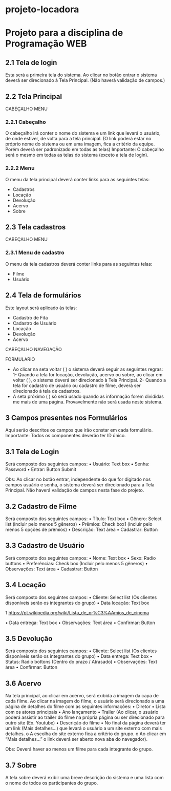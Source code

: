# projeto-locadora

# Projeto para a disciplina de Programação WEB

## 2.1 Tela de login

Esta será a primeira tela do sistema. Ao clicar no botão entrar o sistema deverá ser
direcionado à Tela Principal.
(Não haverá validação de campos.)

## 2.2 Tela Principal

CABEÇALHO
MENU

### 2.2.1 Cabeçalho
O cabeçalho irá conter o nome do sistema e um link que levará o usuário, de onde
estiver, de volta para a tela principal. (O link poderá estar no próprio nome do sistema ou em
uma imagem, fica a critério da equipe. Porém deverá ser padronizado em todas as telas)
Importante: O cabeçalho será o mesmo em todas as telas do sistema (exceto a tela de login).

### 2.2.2 Menu
O menu da tela principal deverá conter links para as seguintes telas:
- Cadastros
- Locação
- Devolução
- Acervo
- Sobre

## 2.3 Tela cadastros

CABEÇALHO
MENU

### 2.3.1 Menu de cadastro
O menu da tela cadastros deverá conter links para as seguintes telas:
- Filme
- Usuário

## 2.4 Tela de formulários

Este layout será aplicado às telas:
- Cadastro de Fita
- Cadastro de Usuário
- Locação
- Devolução
- Acervo

CABEÇALHO
NAVEGAÇÃO

FORMULARIO

- Ao clicar na seta voltar ( ) o sistema deverá seguir as seguintes regras:
1- Quando a tela for locação, devolução, acervo ou sobre, ao clicar em voltar ( ), o sistema
deverá ser direcionado à Tela Principal.
2- Quando a tela for cadastro de usuário ou cadastro de filme, deverá ser direcionado à tela de
cadastros.
- A seta próximo ( ) só será usado quando as informação forem divididas me mais de uma
página. Provavelmente não será usada neste sistema.

## 3 Campos presentes nos Formulários

Aqui serão descritos os campos que irão constar em cada formulário.
Importante: Todos os componentes deverão ter ID único.

## 3.1 Tela de Login
Será composto dos seguintes campos:
• Usuário: Text box
• Senha: Password
• Entrar: Button Submit

Obs: Ao clicar no botão entrar, independente do que for digitado nos campos usuário e senha,
o sistema deverá ser direcionado para a Tela Principal. Não haverá validação de campos nesta
fase do projeto.

## 3.2 Cadastro de Filme
Será composto dos seguintes campos:
• Título: Text box
• Gênero: Select list (incluir pelo menos 5 gêneros)
• Prêmios: Check box1 (incluir pelo menos 5 opções de prêmios)
• Descrição: Text área
• Cadastrar: Button

## 3.3 Cadastro de Usuário
Será composto dos seguintes campos:
• Nome: Text box
• Sexo: Radio buttons
• Preferências: Check box (Incluir pelo menos 5 gêneros)
• Observações: Text área
• Cadastrar: Button

## 3.4 Locação
Será composto dos seguintes campos:
• Cliente: Select list (Os clientes disponíveis serão os integrantes do grupo)
• Data locação: Text box

1 https://pt.wikipedia.org/wiki/Lista_de_pr%C3%AAmios_de_cinema

• Data entrega: Text box
• Observações: Text área
• Confirmar: Button

## 3.5 Devolução
Será composto dos seguintes campos:
• Cliente: Select list (Os clientes disponíveis serão os integrantes do grupo)
• Data entrega: Text box
• Status: Radio bottons (Dentro do prazo / Atrasado)
• Observações: Text área
• Confirmar: Button

## 3.6 Acervo
Na tela principal, ao clicar em acervo, será exibida a imagem da capa de cada filme.
Ao clicar na imagem do filme, o usuário será direcionado a uma página de detalhes do filme com
as seguintes informações:
• Diretor
• Lista com os atores principais
• Ano lançamento
• Trailer (Ao clicar, o usuário poderá assistir ao trailer do filme na própria página ou ser
direcionado para outro site (Ex. Youtube)
• Descrição do filme
• No final da página deverá ter um link (Mais detalhes...) que levará o usuário a um site
externo com mais detalhes.
o A escolha do site externo fica a critério do grupo.
o Ao clicar em “Mais detalhes...” o link deverá ser aberto nova aba do navegador).

Obs: Deverá haver ao menos um filme para cada integrante do grupo.

## 3.7 Sobre
A tela sobre deverá exibir uma breve descrição do sistema e uma lista com o nome de todos os
participantes do grupo.
